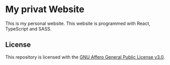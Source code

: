 # My privat Website
This is my personal website. This website is programmed with React, TypeScript and SASS.

## License
This repository is licensed with the [GNU Affero General Public License v3.0](https://github.com/Dominik48N/website/blob/master/LICENSE).
